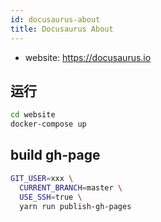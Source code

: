```yaml
---
id: docusaurus-about
title: Docusaurus About
---
```


- website: https://docusaurus.io

## 运行
```bash
cd website
docker-compose up
```

## build gh-page
```bash
GIT_USER=xxx \
  CURRENT_BRANCH=master \
  USE_SSH=true \
  yarn run publish-gh-pages
```